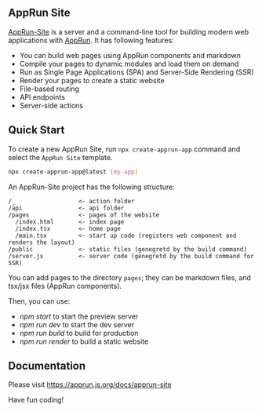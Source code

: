 ## AppRun Site

[AppRun-Site](https://github.com/yysun/apprun-site) is a server and a command-line tool for building modern web applications with [AppRun](https://github.com/yysun/apprun).  It has following features:

* You can build web pages using AppRun components and markdown
* Compile your pages to dynamic modules and load them on demand
* Run as Single Page Applications (SPA) and Server-Side Rendering (SSR)
* Render your pages to create a static website
* File-based routing
* API endpoints
* Server-side actions


## Quick Start

To create a new AppRun Site, run `npx create-apprun-app` command and select the `AppRun Site` template.

```sh
npx create-apprun-app@latest [my-app]
```

An AppRun-Site project has the following structure:

```
/_                  <- action folder
/api                <- api folder
/pages              <- pages of the website
  /index.html       <- index page
  /index.tsx        <- home page
  /main.tsx         <- start up code (registers web component and renders the layout)
/public             <- static files (genegretd by the build command)
/server.js          <- server code (genegretd by the build command for SSR)
```

You can add pages to the directory `pages`; they can be markdown files, and tsx/jsx files (AppRun components).

Then, you can use:

* _npm start_ to start the preview server
* _npm run dev_ to start the dev server
* _npm run build_ to build for production
* _npm run render_ to build a static website


## Documentation

Please visit https://apprun.js.org/docs/apprun-site



Have fun coding!
